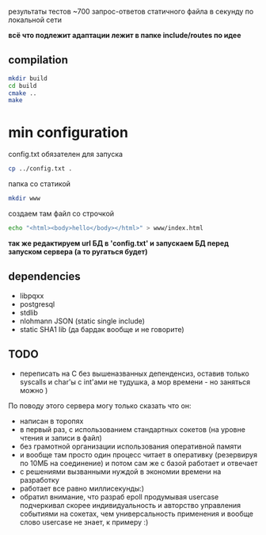 результаты тестов ~700 запрос-ответов статичного файла в секунду по локальной сети

<b>всё что подлежит адаптации лежит в папке include/routes по идее</b>

## compilation
```bash
mkdir build
cd build
cmake ..
make
```

# min configuration
config.txt обязателен для запуска
```bash
cp ../config.txt .
```

папка со статикой
```bash
mkdir www
```

создаем там файл со строчкой
```bash
echo "<html><body>hello</body></html>" > www/index.html
```

<b>так же редактируем url БД в 'config.txt' и запускаем БД перед запуском сервера (а то ругаться будет)</b>

## dependencies
* libpqxx
* postgresql
* stdlib
* nlohmann JSON (static single include)
* static SHA1 lib (да бардак вообще и не говорите)

## TODO
* переписать на С без вышеназванных депенденсиз, оставив только syscalls и char'ы с int'ами
не тудушка, а мор времени - но заняться можно )

По поводу этого сервера могу только сказать что он:
- написан в торопях
- в первый раз, с использованием стандартных сокетов (на уровне чтения и записи в файл)
- без грамотной организации использования оперативной памяти
- и вообще там просто один процесс читает в оперативку (резервируя по 10МБ на соединение) и потом сам же с базой работает и отвечает
- с решениями вызванными нуждой в экономии времени на разработку
- работает все равно миллисекунды:)
- обратил внимание, что разраб epoll продумывая usercase подчеркивал скорее индивидуальность и авторство управления событиями на сокетах, чем универсальность применения и вообще слово usercase не знает, к примеру :)
